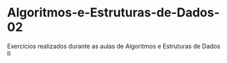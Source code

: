 # Algoritmos-e-Estruturas-de-Dados-02
Exercícios realizados durante as aulas de Algoritmos e Estruturas de Dados II
